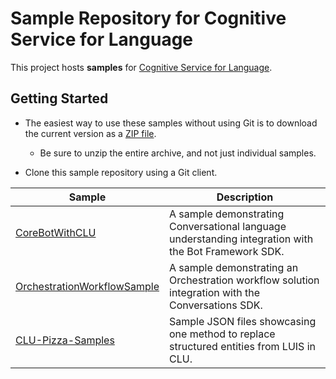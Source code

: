 # Sample Repository for Cognitive Service for Language

This project hosts **samples** for [Cognitive Service for Language](https://docs.microsoft.com/en-us/azure/cognitive-services/language-service/).

## Getting Started

* The easiest way to use these samples without using Git is to download the current version as a [ZIP file](https://github.com/Azure-Samples/cognitive-service-language-samples/archive/refs/heads/main.zip).

  * Be sure to unzip the entire archive, and not just individual samples.

* Clone this sample repository using a Git client.


| Sample | Description |
| ---------- | -------- | 
| [CoreBotWithCLU](https://github.com/Azure-Samples/cognitive-service-language-samples/tree/main/CoreBotWithCLU) | A sample demonstrating Conversational language understanding integration with the Bot Framework SDK. |
| [OrchestrationWorkflowSample](https://github.com/Azure-Samples/cognitive-service-language-samples/tree/main/OrchestrationWorkflowSample) | A sample demonstrating an Orchestration workflow solution integration with the Conversations SDK.  |
| [CLU-Pizza-Samples](https://github.com/Azure-Samples/cognitive-service-language-samples/tree/main/CLU-Pizza-Samples) | Sample JSON files showcasing one method to replace structured entities from LUIS in CLU.  |
